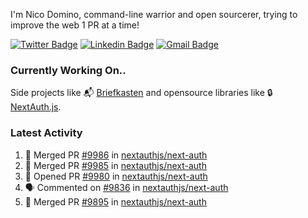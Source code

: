 
I'm Nico Domino, command-line warrior and open sourcerer, trying to improve the web 1 PR at a time!

[![Twitter Badge](https://img.shields.io/badge/-@ndom91-1ca0f1?style=flat-square&labelColor=1ca0f1&logo=twitter&logoColor=white&link=https://twitter.com/ndom91)](https://twitter.com/ndom91) [![Linkedin Badge](https://img.shields.io/badge/-ndom91-blue?style=flat-square&logo=Linkedin&logoColor=white&link=https://www.linkedin.com/in/ndom91/)](https://www.linkedin.com/in/ndom91/) [![Gmail Badge](https://img.shields.io/badge/-yo@ndo.dev-c14438?style=flat-square&logo=mail.ru&logoColor=white&link=mailto:yo@ndo.dev)](mailto:yo@ndo.dev)

### Currently Working On..

Side projects like 📬 [Briefkasten](https://briefkastenhq.com) and opensource libraries like 🔒 [NextAuth.js](https://github.com/nextauthjs/next-auth).

<!--START_SECTION_PROFILE_VIEWS:readme-info-->
<!--END_SECTION_PROFILE_VIEWS:readme-info-->

<!--START_SECTION_DAILY_COMMIT:readme-info-->
<!--END_SECTION_DAILY_COMMIT:readme-info-->

<!--START_SECTION_WEEKLY_COMMIT:readme-info-->
<!--END_SECTION_WEEKLY_COMMIT:readme-info-->

### Latest Activity

<!--START_SECTION:activity-->
1. 🎉 Merged PR [#9986](https://github.com/nextauthjs/next-auth/pull/9986) in [nextauthjs/next-auth](https://github.com/nextauthjs/next-auth)
2. 🎉 Merged PR [#9985](https://github.com/nextauthjs/next-auth/pull/9985) in [nextauthjs/next-auth](https://github.com/nextauthjs/next-auth)
3. 💪 Opened PR [#9980](https://github.com/nextauthjs/next-auth/pull/9980) in [nextauthjs/next-auth](https://github.com/nextauthjs/next-auth)
4. 🗣 Commented on [#9836](https://github.com/nextauthjs/next-auth/issues/9836#issuecomment-1936758705) in [nextauthjs/next-auth](https://github.com/nextauthjs/next-auth)
5. 🎉 Merged PR [#9895](https://github.com/nextauthjs/next-auth/pull/9895) in [nextauthjs/next-auth](https://github.com/nextauthjs/next-auth)
<!--END_SECTION:activity-->
